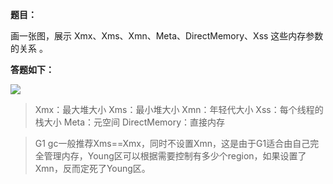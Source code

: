 **题目：**

画一张图，展示 Xmx、Xms、Xmn、Meta、DirectMemory、Xss 这些内存参数的关系  。

**答题如下：**

![](E:\Code\java_geekbang\JAVA-000\Week_01\JVM参数之间关系.png)

> Xmx：最大堆大小
> Xms：最小堆大小
> Xmn：年轻代大小
> Xss：每个线程的栈大小
> Meta：元空间
> DirectMemory：直接内存

> G1 gc一般推荐Xms==Xmx，同时不设置Xmn，这是由于G1适合由自己完全管理内存，Young区可以根据需要控制有多少个region，如果设置了Xmn，反而定死了Young区。